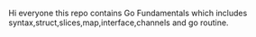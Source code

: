 Hi everyone this repo contains Go Fundamentals which includes syntax,struct,slices,map,interface,channels and go routine.
